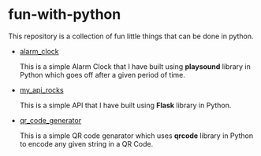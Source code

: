 # fun-with-python
This repository is a collection of fun little things that can be done in python.


* [alarm_clock](https://github.com/n0obcoder/fun-with-python/tree/master/alarm_clock)
  
  This is a simple Alarm Clock that I have built using <strong>playsound</strong> library in Python which goes off after a given period of time.

* [my_api_rocks](https://github.com/n0obcoder/fun-with-python/tree/master/my_api_rocks)

  This is a simple API that I have built using <strong>Flask</strong> library in Python.
  
* [qr_code_generator](https://github.com/n0obcoder/fun-with-python/tree/master/qr_code_generator)
  
  This is a simple QR code genarator which uses <strong>qrcode</strong> library in Python to encode any given string in a QR Code.
